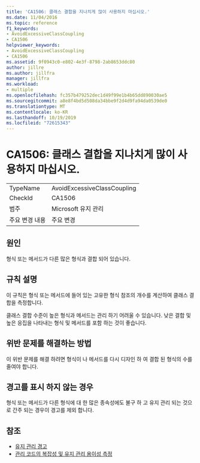 ```yaml
---
title: 'CA1506: 클래스 결합을 지나치게 많이 사용하지 마십시오.'
ms.date: 11/04/2016
ms.topic: reference
f1_keywords:
- AvoidExcessiveClassCoupling
- CA1506
helpviewer_keywords:
- AvoidExcessiveClassCoupling
- CA1506
ms.assetid: 9f0943c0-e802-4e3f-8798-2ab8653ddc80
author: jillre
ms.author: jillfra
manager: jillfra
ms.workload:
- multiple
ms.openlocfilehash: fc357b479252dec1d49f99e1b4b65dd890030ae5
ms.sourcegitcommit: a8e8f4bd5d508da34bbe9f2d4d9fa94da0539de0
ms.translationtype: MT
ms.contentlocale: ko-KR
ms.lasthandoff: 10/19/2019
ms.locfileid: "72615343"
---
```

# <a name="ca1506-avoid-excessive-class-coupling"></a>CA1506: 클래스 결합을 지나치게 많이 사용하지 마십시오.

|||
|-|-|
|TypeName|AvoidExcessiveClassCoupling|
|CheckId|CA1506|
|범주|Microsoft 유지 관리|
|주요 변경 내용|주요 변경|

## <a name="cause"></a>원인

형식 또는 메서드가 다른 많은 형식과 결합 되어 있습니다.

## <a name="rule-description"></a>규칙 설명

이 규칙은 형식 또는 메서드에 들어 있는 고유한 형식 참조의 개수를 계산하여 클래스 결합을 측정합니다.

클래스 결합 수준이 높은 형식과 메서드는 관리 하기 어려울 수 있습니다. 낮은 결합 및 높은 응집을 나타내는 형식 및 메서드를 포함 하는 것이 좋습니다.

## <a name="how-to-fix-violations"></a>위반 문제를 해결하는 방법

이 위반 문제를 해결 하려면 형식이 나 메서드를 다시 디자인 하 여 결합 된 형식의 수를 줄여야 합니다.

## <a name="when-to-suppress-warnings"></a>경고를 표시 하지 않는 경우

형식 또는 메서드가 다른 형식에 대 한 많은 종속성에도 불구 하 고 유지 관리 되는 것으로 간주 되는 경우이 경고를 제외 합니다.

## <a name="see-also"></a>참조

- [유지 관리 경고](../code-quality/maintainability-warnings.md)
- [관리 코드의 복잡성 및 유지 관리 용이성 측정](../code-quality/code-metrics-values.md)
